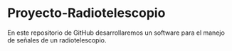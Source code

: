 # Proyecto-Radiotelescopio

En este repositorio de GitHub desarrollaremos un software para el manejo de señales de un radiotelescopio. 
